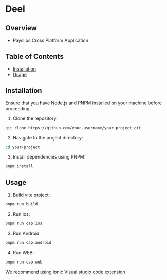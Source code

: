 # Deel

## Overview

- Payslips Cross Platform Application

## Table of Contents

- [Installation](#installation)
- [Usage](#usage)

## Installation

Ensure that you have Node.js and PNPM installed on your machine before proceeding.

1. Clone the repository:

```bash
git clone https://github.com/your-username/your-project.git
```

2. Navigate to the project directory:

```bash
cd your-project
```

3. Install dependencies using PNPM:

```bash
pnpm install
```

## Usage

1. Build vite project:

```bash
pnpm run build
```

2. Run ios:

```bash
pnpm run cap:ios
```

3. Run Android:

```bash
pnpm run cap:android
```

4. Run WEB:

```bash
pnpm run cap:web
```

We recommend using ionic  [Visual studio code extension](https://marketplace.visualstudio.com/items?itemName=ionic.ionic)
